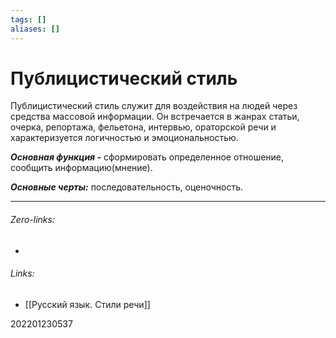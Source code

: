 ```yaml
---
tags: []
aliases: []
---
```

# Публицистический стиль
Публицистический стиль служит для воздействия на людей через средства массовой информации. Он встречается в жанрах статьи, очерка, репортажа, фельетона, интервью, ораторской речи и характеризуется логичностью и эмоциональностью.

***Основная функция -*** сформировать определенное отношение, сообщить информацию(мнение).

***Основные черты:*** последовательность, оценочность.
___
###### Zero-links:
-
###### Links:
- [[Русский язык. Стили речи]]

202201230537